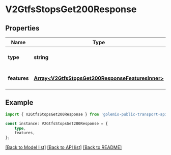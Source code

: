 # V2GtfsStopsGet200Response


## Properties

Name | Type | Description | Notes
------------ | ------------- | ------------- | -------------
**type** | **string** |  | [optional] [default to undefined]
**features** | [**Array&lt;V2GtfsStopsGet200ResponseFeaturesInner&gt;**](V2GtfsStopsGet200ResponseFeaturesInner.md) |  | [optional] [default to undefined]

## Example

```typescript
import { V2GtfsStopsGet200Response } from 'golemio-public-transport-api';

const instance: V2GtfsStopsGet200Response = {
    type,
    features,
};
```

[[Back to Model list]](../README.md#documentation-for-models) [[Back to API list]](../README.md#documentation-for-api-endpoints) [[Back to README]](../README.md)
